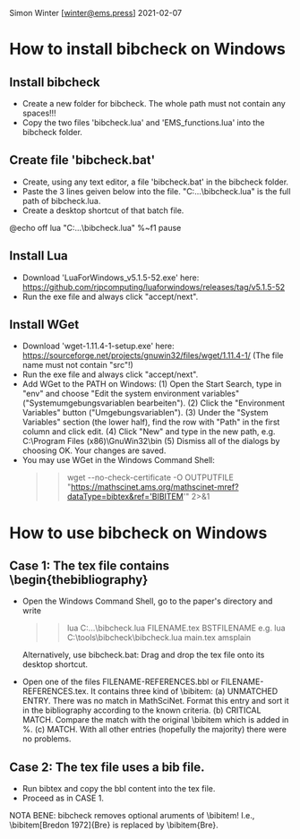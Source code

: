 Simon Winter [winter@ems.press] 
2021-02-07

# How to install bibcheck on Windows

## Install bibcheck
* Create a new folder for bibcheck. The whole path must not contain any spaces!!!
* Copy the two files 'bibcheck.lua' and 'EMS_functions.lua' into the bibcheck folder.

## Create file 'bibcheck.bat'
* Create, using any text editor, a file 'bibcheck.bat' in the bibcheck folder.
* Paste the 3 lines geiven below into the file. "C:\...\bibcheck.lua" is the full path of bibcheck.lua.
* Create a desktop shortcut of that batch file.

@echo off
lua "C:\...\bibcheck.lua" %~f1
pause

## Install Lua
* Download 'LuaForWindows_v5.1.5-52.exe' here:
  https://github.com/rjpcomputing/luaforwindows/releases/tag/v5.1.5-52
* Run the exe file and always click "accept/next".

## Install WGet
* Download 'wget-1.11.4-1-setup.exe' here:
  https://sourceforge.net/projects/gnuwin32/files/wget/1.11.4-1/
  (The file name must not contain "src"!)
* Run the exe file and always click "accept/next".
* Add WGet to the PATH on Windows:
  (1) Open the Start Search, type in "env" and choose "Edit the system environment variables" ("Systemumgebungsvariablen bearbeiten").
  (2) Click the "Environment Variables" button ("Umgebungsvariablen").
  (3) Under the "System Variables" section (the lower half), find the row with "Path" in the first column and click edit.
  (4) Click "New" and type in the new path, e.g. C:\Program Files (x86)\GnuWin32\bin
   (5) Dismiss all of the dialogs by choosing OK. Your changes are saved.
* You may use WGet in the Windows Command Shell:
  >> wget --no-check-certificate -O OUTPUTFILE 
  "https://mathscinet.ams.org/mathscinet-mref?dataType=bibtex&ref='BIBITEM'" 2>&1

# How to use bibcheck on Windows

## Case 1: The tex file contains \begin{thebibliography}
* Open the Windows Command Shell, go to the paper's directory and write
    >> lua C:\...\bibcheck.lua FILENAME.tex BSTFILENAME
    e.g.
    >> lua C:\tools\bibcheck\bibcheck.lua main.tex amsplain
    
  Alternatively, use bibcheck.bat: Drag and drop the tex file onto its desktop shortcut.
* Open one of the files FILENAME-REFERENCES.bbl or FILENAME-REFERENCES.tex. 
  It contains three kind of \bibitem:
  (a) UNMATCHED ENTRY. 
      There was no match in MathSciNet.
      Format this entry and sort it in the bibliography according to the known criteria. 
  (b) CRITICAL MATCH.
      Compare the match with the original \bibitem which is added in %.
  (c) MATCH.
      With all other entries (hopefully the majority) there were no problems. 
    
## Case 2: The tex file uses a bib file.
* Run bibtex and copy the bbl content into the tex file.
* Proceed as in CASE 1.

NOTA BENE: bibcheck removes optional aruments of \bibitem!
I.e., \bibitem[Bredon 1972]{Bre} is replaced by \bibitem{Bre}.
